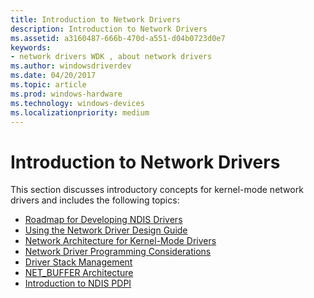 ```yaml
---
title: Introduction to Network Drivers
description: Introduction to Network Drivers
ms.assetid: a3160487-666b-470d-a551-d04b0723d0e7
keywords:
- network drivers WDK , about network drivers
ms.author: windowsdriverdev
ms.date: 04/20/2017
ms.topic: article
ms.prod: windows-hardware
ms.technology: windows-devices
ms.localizationpriority: medium
---
```


# Introduction to Network Drivers





This section discusses introductory concepts for kernel-mode network drivers and includes the following topics:

-   [Roadmap for Developing NDIS Drivers](roadmap-for-developing-ndis-drivers.md)
-   [Using the Network Driver Design Guide](using-the-network-driver-design-guide.md)
-   [Network Architecture for Kernel-Mode Drivers](network-architecture-for-kernel-mode-drivers.md)
-   [Network Driver Programming Considerations](network-driver-programming-considerations.md)
-   [Driver Stack Management](driver-stack-management.md)
-   [NET\_BUFFER Architecture](net-buffer-architecture.md)
-   [Introduction to NDIS PDPI](introduction-to-ndis-pdpi.md)

 

 





